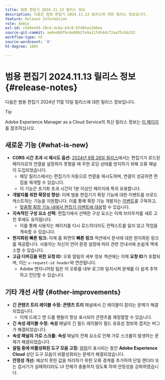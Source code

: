 ```yaml
---
title: 범용 편집기 2024.11.13 릴리스 정보
description: 다음은 범용 편집기 2024.11.13 릴리스에 대한 릴리스 정보입니다.
feature: Release Information
role: Admin
exl-id: cb94e436-20cd-4c6a-b4c8-07405a12b6ee
source-git-commit: ae6e488fbc4e60b27e9a11fd54dc72aaf5cbb252
workflow-type: ht
source-wordcount: '0'
ht-degree: 100%

---
```


# 범용 편집기 2024.11.13 릴리스 정보 {#release-notes}

다음은 범용 편집기 2024년 11월 13일 릴리스에 대한 릴리스 정보입니다.

>[!TIP]
>
>Adobe Experience Manager as a Cloud Service의 최신 릴리스 정보는 [이 페이지](/help/release-notes/release-notes-cloud/release-notes-current.md)를 참조하십시오.

## 새로운 기능 {#what-is-new}

* **CORS 시간 초과 시 재시도 옵션:** [2024년 9월 26일 릴리스](/help/release-notes/universal-editor/2024/2024-09-26.md)에서는 편집기가 로드된 페이지로의 연결을 설정하지 못했을 때 무한 로딩 상태를 방지하기 위해 오류 패널이 도입되었습니다.
   * 해당 릴리스에서는 편집기가 자동으로 연결을 재시도하며, 연결이 성공하면 편집을 재개할 수 있습니다.
   * 이 기능은 초기화 초과 시간이 1분 이상인 페이지에 특히 유용합니다.
* **개발자를 위한 확장성 향상:** 이제 범용 편집기가 확장 기능에 대한 이벤트를 브로드캐스트하는 기능을 지원합니다. 이를 통해 확장 기능 개발자는 [이벤트](/help/implementing/universal-editor/events.md)를 구독하고,
   * [맞춤형 확장 기능 내에서 편집기 이벤트에 대응](/help/implementing/universal-editor/customizing.md#extending)할 수 있습니다.
* **지속적인 구성 요소 선택:** 편집기에서 선택한 구성 요소는 이제 브라우저를 새로 고친 후에도 유지됩니다.
   * 이를 통해 사용자는 페이지를 다시 로드하더라도 컨텍스트를 잃지 않고 작업을 계속할 수 있습니다.
* **현지화된 빠른 링크:** 이제 홈 화면의 **빠른 링크** 섹션에서 문서에 대한 현지화된 링크를 제공합니다. 사용자는 자신의 언어 환경 설정에 따라 관련 안내서에 손쉽게 액세스할 수 있습니다.
* **고급 디버깅을 위한 요청 ID:** 오류 알림의 세부 정보 섹션에는 이제 **요청 ID**&#x200B;가 포함되며, 이는 `x-request-id header`와 연관됩니다.
   * Adobe 엔지니어링 팀은 이 오류를 내부 로그와 일치시켜 문제를 더 쉽게 추적하고 진단할 수 있습니다.

## 기타 개선 사항 {#other-improvements}

* **긴 콘텐츠 트리 레이블 수정:** **콘텐츠 트리** 패널에서 긴 레이블이 잘리는 문제가 해결되었습니다.
   * 이제 드래그 앤 드롭 핸들이 항상 표시되어 콘텐츠를 재정렬할 수 있습니다.
* **긴 속성 레이블 수정:** **속성** 패널의 긴 필드 레이블이 필드 유효성 정보와 겹치는 버그가 해결되었습니다.
* **속성 패널의 가로 스크롤:** **속성** 패널의 전체 요소로 인해 가로 스크롤이 발생하는 문제가 해결되었습니다.
* **알림 중에 비활성화된 도구 모음 고정:** [알림](https://spectrum.adobe.com/page/toast/)이 표시되는 동안 **Adobe Experience Cloud** 상단 도구 모음이 비활성화되는 문제가 해결되었습니다.
* **안정성 개선:** 예상치 못한 값을 처리하기 위한 오류 경계를 추가하여 단일 렌더러 또는 검사기가 실패하더라도 UI 전체가 충돌하지 않도록 하여 안정성을 강화하였습니다.
